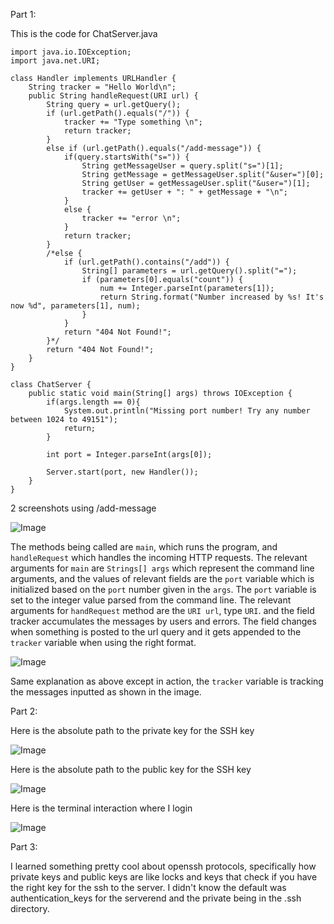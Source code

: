 Part 1:

This is the code for ChatServer.java

```
import java.io.IOException;
import java.net.URI;

class Handler implements URLHandler {
    String tracker = "Hello World\n";
    public String handleRequest(URI url) {
        String query = url.getQuery();
        if (url.getPath().equals("/")) {
            tracker += "Type something \n";
            return tracker;
        } 
        else if (url.getPath().equals("/add-message")) {
            if(query.startsWith("s=")) {
                String getMessageUser = query.split("s=")[1];
                String getMessage = getMessageUser.split("&user=")[0];
                String getUser = getMessageUser.split("&user=")[1]; 
                tracker += getUser + ": " + getMessage + "\n";
            }
            else {
                tracker += "error \n";
            }
            return tracker;
        } 
        /*else {
            if (url.getPath().contains("/add")) {
                String[] parameters = url.getQuery().split("=");
                if (parameters[0].equals("count")) {
                    num += Integer.parseInt(parameters[1]);
                    return String.format("Number increased by %s! It's now %d", parameters[1], num);
                }
            }
            return "404 Not Found!";
        }*/
        return "404 Not Found!";
    }
}

class ChatServer {
    public static void main(String[] args) throws IOException {
        if(args.length == 0){
            System.out.println("Missing port number! Try any number between 1024 to 49151");
            return;
        }

        int port = Integer.parseInt(args[0]);

        Server.start(port, new Handler());
    }
}
```
2 screenshots using /add-message

![Image](https://alainzhangstudent.github.io/cse-15L-wi22/labreport2/lab2s1.png)

The methods being called are ```main```, which runs the program, and ```handleRequest``` which handles the incoming HTTP requests. The relevant arguments for ```main``` are ```Strings[] args``` which represent the command line arguments, and the values of relevant fields are the ```port``` variable which is initialized based on the ```port``` number given in the ```args```. The ```port``` variable is set to the integer value parsed from the command line. The relevant arguments for ```handRequest``` method are the ```URI url```, type ```URI```. and the field tracker accumulates the messages by users and errors. The field changes when something is posted to the url query and it gets appended to the ```tracker``` variable when using the right format. 

![Image](https://alainzhangstudent.github.io/cse-15L-wi22/labreport2/lab2s2.png)

Same explanation as above except in action, the ```tracker``` variable is tracking the messages inputted as shown in the image.

Part 2:

Here is the absolute path to the private key for the SSH key

![Image](https://alainzhangstudent.github.io/cse-15L-wi22/labreport2/absolutepath.jpg)

Here is the absolute path to the public key for the SSH key

![Image](https://alainzhangstudent.github.io/cse-15L-wi22/labreport2/absolutepathpublic.jpg)

Here is the terminal interaction where I login

![Image](https://alainzhangstudent.github.io/cse-15L-wi22/labreport2/sshlogin.jpg)

Part 3:

I learned something pretty cool about openssh protocols, specifically how private keys and public keys are like locks and keys that check if you have the right key for the ssh to the server. I didn't know the default was authentication_keys for the serverend and the private being in the .ssh directory.

